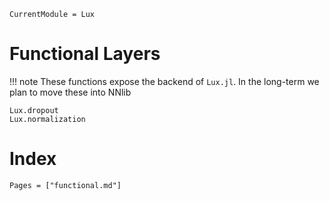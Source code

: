 ```@meta
CurrentModule = Lux
```

# Functional Layers

!!! note
    These functions expose the backend of `Lux.jl`. In the long-term we plan to move these into NNlib

```@docs
Lux.dropout
Lux.normalization
```

# Index

```@index
Pages = ["functional.md"]
```
